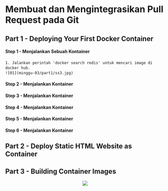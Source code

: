 # Membuat dan Mengintegrasikan Pull Request pada Git

## Part 1 - Deploying Your First Docker Container
#### Step 1 - Menjalankan Sebuah Kontainer
	1. Jalankan perintah 'docker search redis' untuk mencari image di docker hub.
	![01](minggu-03/part1/ss3.jpg)
#### Step 2 - Menjalankan Kontainer
#### Step 3 - Menjalankan Kontainer
#### Step 4 - Menjalankan Kontainer
#### Step 5 - Menjalankan Kontainer
#### Step 6 - Menjalankan Kontainer

## Part 2 - Deploy Static HTML Website as Container
## Part 3 - Building Container Images

<p align="center">
  <img src="https://gitforwindows.org/img/gwindows_logo.png"/>
</p>

